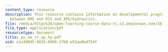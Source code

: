 ```yaml
---
content_type: resource
description: This resource contains information on developmental program, difference
  between OMS and RCS and APU/hydraulics.
file: /media/https%3A/open-learning-course-data-rc.s3.amazonaws.com/16-885j-aircraft-systems-engineering-fall-2005/e1a380d59655699817b8e52ae0ed754f_po_om_rc_ap_hy.pdf
file_type: application/pdf
resourcetype: Document
title: po_om_rc_ap_hy.pdf
uid: e1a380d5-9655-6998-17b8-e52ae0ed754f
---
```

